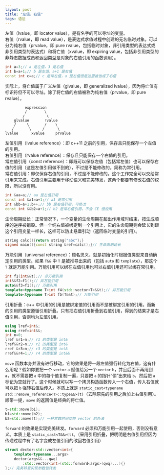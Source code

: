 ```yaml
---
layout: post
title: "左值，右值"
tags: 语法
---
```


左值（lvalue，即 locator value），是有名字的可以寻址的变量。  
右值（rvalue，即 read value），是表达式求值过程中创建的无名临时对象。可以分为纯右值（prvalue，即 pure rvalue，包括临时对象，非引用类型的表达式或非引用类型的表达式）和将亡值（xvalue，即 expiring value，包括非引用类型的非静态数据成员和返回类型是对象的右值引用的函数调用）。

```cpp
int a=3;// a 是左值，3 是右值
int b=a+1;// b 是左值，a+1 是右值
const int c=a;// c 是常左值，a 是左值但是这里被当成了右值
```
实际上，将亡值属于广义左值（glvalue，即 generalized lvalue），因为将亡值有标识符但不可以寻址。除了将亡值的右值被称为纯右值（prvalue，即 pure rvalue）。
```
         expression
         /        \
        /          \
    glvalue       rvalue
    /     \       /    \
   /       \     /      \    
lvalue      xvalue     prvalue
```
左值引用（lvalue reference）：即 c++11 之前的引用，保存且只能保存一个左值的引用。  
右值引用（rvalue reference）：保存且只能保存一个右值的引用。  
常左值引用（const reference）：即既可以保存左值（包括常左值）也可以保存右值的引用（这是左值引用做不到的），不过是不能修改的。简称为常引用。  
常右值引用：即仅保存右值的引用，不过是不能修改的。这个工作完全可以交给常引用来完成。右值引用主要用于移动语义和完美转发，这两个都要有修改右值的权限，所以没有用。
```cpp
int &aa=a;// aa 是左值引用
const int &a1=a+1;// a1 是常引用
int &bb=a+1;b++;// bb 是右值引用，可修改
const int &&b2=a+1;// b2 是常右值引用，不会 CE 但没用
```
生命周期延长：正常情况下，一个变量的生命周期在超出作用域时结束，按生成顺序的逆序被销毁。但一个纯右值被绑定到一个引用上，它的生命周期则会延长到跟这个引用变量一样长，这样可以防止悬垂引动（返回临时变量的引用）。
```cpp
string calc(){return string("abc");}
signed main(){const string &ref=calc();}// 生命周期延长
```
万能引用（universal reference）：顾名思义，就是初始化时根据值类型来自动确定引用的类型。如果 `T&&` 中 `T` 是被推导出来的（包括 `auto` 和 `template`），那这个 `T` 就是万能引用。万能引用可以绑在左值引用也可以右值引用还可以绑在常引用。
```cpp
int f1(int&&t);// 非万能引用
int&&f2=f1();// 非万能引用
auto&&f3=f1();// 万能引用
template<typename T>int f4(std::vector<T>&&t);// 非万能引用
template<typename T>int f5(T&&t);// 万能引用
```
引用折叠：c++ 中引用的引用是被绑定值的引用而不是被绑定引用的引用。而新的引用的类型遵循引用折叠。只有把右值引用折叠到右值引用，得到的结果才是右值引用，否则均为左值引用。
```cpp
using lref=int&;
using rref=int&&;
int n=0;
lref &r1=n;// r1 的类型是 int&
lref&&r2=n;// r2 的类型是 int&
rref &r3=n;// r3 的类型是 int&
rref&&r4=1;// r4 的类型是 int&&
```
`move` 函数本身并没有进行移动，它的效果是将一段左值强行转化为右值，这有什么用呢？假如你要把一个 `vector` `a` 赋值给另一个 `vector` `b`，并且后面不再用到 `a`，就不需要把 `a` 中的每个值复制一遍，只要把 `a` 的指针“偷”出来给 `b`，然后把 `a` 标记为空就行了。这个时候就可以写一个拷贝构造函数传入一个右值，传入右值就可以把 `b` 强转右值后传入。本质上就是 `static_cast<typename std::remove_reference<T>::type&&>(t)`（去除原先的引用之后加上右值引用）。顺带一提，`move` 的返回值是经典的将亡值。
```cpp
t=std::move(b1);
b1=std::move(b2);
b2=std::move(t);// 一种常数时间交换 vector 的办法
```
`forward` 的效果是实现完美转发。`forward` 必须和万能引用一起使用，否则没有意义。本质上是 `static_cast<T&&>(t)`。（采用引用折叠，把明明是右值引用但因为传递过程中有了名字变成左值引用的改回右值引用）
```cpp
struct dector:std::vector<int>{
	template<typename...args>
	dector(args&&...qwq)
		:std::vector<int>(std::forward<args>(qwq)...){}
};// 完美转发实现参数包转发
```